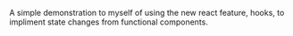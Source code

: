 A simple demonstration to myself of using the new react feature, hooks, to impliment state changes from functional components.
